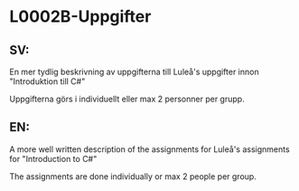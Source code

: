 # L0002B-Uppgifter
## SV:
En mer tydlig beskrivning av uppgifterna till Luleå's uppgifter innon "Introduktion till C#"

Uppgifterna görs i individuellt eller max 2 personner per grupp.
## EN:
A more well written description of the assignments for Luleå's assignments for "Introduction to C#"

The assignments are done individually or max 2 people per group.
